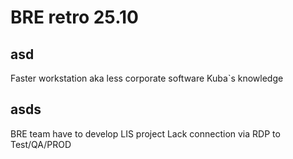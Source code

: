 # BRE retro 25.10

## asd

Faster workstation aka less corporate software
Kuba`s knowledge

## asds

BRE team have to develop LIS project
Lack connection via RDP to Test/QA/PROD
